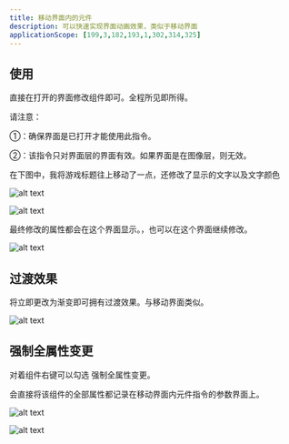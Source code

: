 ```yaml
---
title: 移动界面内的元件
description: 可以快速实现界面动画效果，类似于移动界面
applicationScope: [199,3,182,193,1,302,314,325]
---
```


## 使用

直接在打开的界面修改组件即可。全程所见即所得。

请注意：

①：确保界面是已打开才能使用此指令。

②：该指令只对界面层的界面有效。如果界面是在图像层，则无效。

在下图中，我将游戏标题往上移动了一点，还修改了显示的文字以及文字颜色

![alt text](https://cdn.gcw.wiki/gcw/image/zh_hans/commands/interface/movecomponents/image.png)

![alt text](https://cdn.gcw.wiki/gcw/image/zh_hans/commands/interface/movecomponents/image-1.png)

最终修改的属性都会在这个界面显示。，也可以在这个界面继续修改。

![alt text](https://cdn.gcw.wiki/gcw/image/zh_hans/commands/interface/movecomponents/image-2.png)

## 过渡效果

将立即更改为渐变即可拥有过渡效果。与移动界面类似。

![alt text](https://cdn.gcw.wiki/gcw/image/zh_hans/commands/interface/movecomponents/image-3.png)

## 强制全属性变更

对着组件右键可以勾选 强制全属性变更。

会直接将该组件的全部属性都记录在移动界面内元件指令的参数界面上。

![alt text](https://cdn.gcw.wiki/gcw/image/zh_hans/commands/interface/movecomponents/image-4.png)

![alt text](https://cdn.gcw.wiki/gcw/image/zh_hans/commands/interface/movecomponents/image-5.png)
